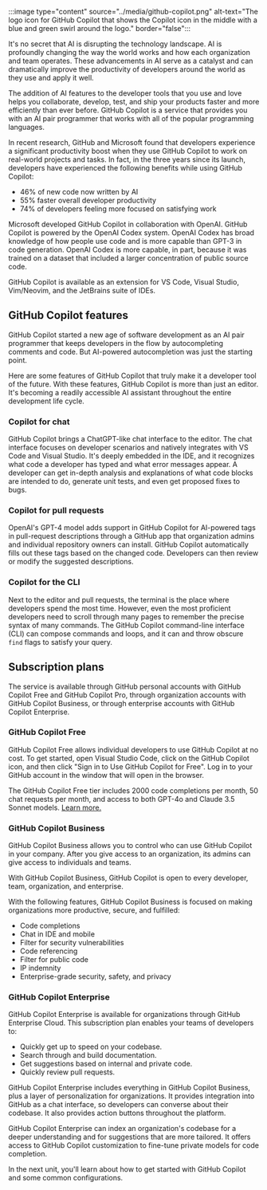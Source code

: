 :::image type="content" source="../media/github-copilot.png" alt-text="The logo icon for GitHub Copilot that shows the Copilot icon in the middle with a blue and green swirl around the logo." border="false":::

It's no secret that AI is disrupting the technology landscape. AI is profoundly changing the way the world works and how each organization and team operates. These advancements in AI serve as a catalyst and can dramatically improve the productivity of developers around the world as they use and apply it well.

The addition of AI features to the developer tools that you use and love helps you collaborate, develop, test, and ship your products faster and more efficiently than ever before. GitHub Copilot is a service that provides you with an AI pair programmer that works with all of the popular programming languages.

In recent research, GitHub and Microsoft found that developers experience a significant productivity boost when they use GitHub Copilot to work on real-world projects and tasks. In fact, in the three years since its launch, developers have experienced the following benefits while using GitHub Copilot:

- 46% of new code now written by AI
- 55% faster overall developer productivity
- 74% of developers feeling more focused on satisfying work

Microsoft developed GitHub Copilot in collaboration with OpenAI. GitHub Copilot is powered by the OpenAI Codex system. OpenAI Codex has broad knowledge of how people use code and is more capable than GPT-3 in code generation. OpenAI Codex is more capable, in part, because it was trained on a dataset that included a larger concentration of public source code.

GitHub Copilot is available as an extension for VS Code, Visual Studio, Vim/Neovim, and the JetBrains suite of IDEs.

## GitHub Copilot features

GitHub Copilot started a new age of software development as an AI pair programmer that keeps developers in the flow by autocompleting comments and code. But AI-powered autocompletion was just the starting point.

Here are some features of GitHub Copilot that truly make it a developer tool of the future. With these features, GitHub Copilot is more than just an editor. It's becoming a readily accessible AI assistant throughout the entire development life cycle.

### Copilot for chat

GitHub Copilot brings a ChatGPT-like chat interface to the editor. The chat interface focuses on developer scenarios and natively integrates with VS Code and Visual Studio. It's deeply embedded in the IDE, and it recognizes what code a developer has typed and what error messages appear. A developer can get in-depth analysis and explanations of what code blocks are intended to do, generate unit tests, and even get proposed fixes to bugs.

### Copilot for pull requests

OpenAI's GPT-4 model adds support in GitHub Copilot for AI-powered tags in pull-request descriptions through a GitHub app that organization admins and individual repository owners can install. GitHub Copilot automatically fills out these tags based on the changed code. Developers can then review or modify the suggested descriptions.

### Copilot for the CLI

Next to the editor and pull requests, the terminal is the place where developers spend the most time. However, even the most proficient developers need to scroll through many pages to remember the precise syntax of many commands. The GitHub Copilot command-line interface (CLI) can compose commands and loops, and it can and throw obscure `find` flags to satisfy your query.

## Subscription plans

The service is available through GitHub personal accounts with GitHub Copilot Free and GitHub Copilot Pro, through organization accounts with GitHub Copilot Business, or through enterprise accounts with GitHub Copilot Enterprise.

### GitHub Copilot Free

GitHub Copilot Free allows individual developers to use GitHub Copilot at no cost. To get started, open Visual Studio Code, click on the GitHub Copilot icon, and then click "Sign in to Use GitHub Copilot for Free". Log in to your GitHub account in the window that will open in the browser.

The GitHub Copilot Free tier includes 2000 code completions per month, 50 chat requests per month, and access to both GPT-4o and Claude 3.5 Sonnet models. [Learn more.](https://gh.io/copilot)


### GitHub Copilot Business

GitHub Copilot Business allows you to control who can use GitHub Copilot in your company. After you give access to an organization, its admins can give access to individuals and teams.

With GitHub Copilot Business, GitHub Copilot is open to every developer, team, organization, and enterprise.

With the following features, GitHub Copilot Business is focused on making organizations more productive, secure, and fulfilled:

- Code completions
- Chat in IDE and mobile
- Filter for security vulnerabilities
- Code referencing
- Filter for public code
- IP indemnity
- Enterprise-grade security, safety, and privacy

### GitHub Copilot Enterprise

GitHub Copilot Enterprise is available for organizations through GitHub Enterprise Cloud. This subscription plan enables your teams of developers to:

- Quickly get up to speed on your codebase.
- Search through and build documentation.
- Get suggestions based on internal and private code.
- Quickly review pull requests.

GitHub Copilot Enterprise includes everything in GitHub Copilot Business, plus a layer of personalization for organizations. It provides integration into GitHub as a chat interface, so developers can converse about their codebase. It also provides action buttons throughout the platform.

GitHub Copilot Enterprise can index an organization's codebase for a deeper understanding and for suggestions that are more tailored. It offers access to GitHub Copilot customization to fine-tune private models for code completion.

In the next unit, you'll learn about how to get started with GitHub Copilot and some common configurations.
